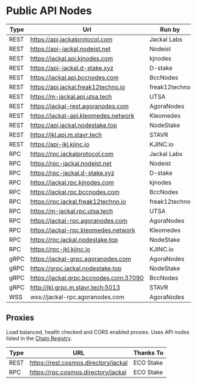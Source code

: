 # Public API Nodes

| Type | Url                                    | Run by        |
|------|----------------------------------------|---------------|
| REST | https://api.jackalprotocol.com         | Jackal Labs   |
| REST | https://api-jackal.nodeist.net         | Nodeist       |
| REST | https://jackal.api.kjnodes.com         | kjnodes       |
| REST | https://api-jackal.d-stake.xyz         | D-stake       |
| REST | https://jackal.api.bccnodes.com        | BccNodes      |
| REST | https://api.jackal.freak12techno.io    | freak12techno |
| REST | https://m-jackal.api.utsa.tech         | UTSA          |
| REST | https://jackal-rest.agoranodes.com     | AgoraNodes    |
| REST | https://jackal-api.kleomedes.network   | Kleomedes     |
| REST | https://api.jackal.nodestake.top       | NodeStake     |
| REST | https://jkl.api.m.stavr.tech           | STAVR         |
| REST | https://api-jkl.kjinc.io               | KJINC.io      |
| RPC  | https://rpc.jackalprotocol.com         | Jackal Labs   |
| RPC  | https://rpc-jackal.nodeist.net         | Nodeist       |
| RPC  | https://rpc-jackal.d-stake.xyz         | D-stake       |
| RPC  | https://jackal.rpc.kjnodes.com         | kjnodes       |
| RPC  | https://jackal.rpc.bccnodes.com        | BccNodes      |
| RPC  | https://rpc.jackal.freak12techno.io    | freak12techno |
| RPC  | https://m-jackal.rpc.utsa.tech         | UTSA          |
| RPC  | https://jackal-rpc.agoranodes.com      | AgoraNodes    |
| RPC  | https://jackal-rpc.kleomedes.network   | Kleomedes     |
| RPC  | https://rpc.jackal.nodestake.top       | NodeStake     |
| RPC  | https://rpc-jkl.kjinc.io               | KJINC.io      |
| gRPC | https://jackal-grpc.agoranodes.com     | AgoraNodes    |
| gRPC | https://grpc.jackal.nodestake.top      | NodeStake     |
| gRPC | https://jackal.grpc.bccnodes.com:37090 | BccNodes      |
| gRPC | http://jkl.grpc.m.stavr.tech:5013      | STAVR         |
| WSS  | wss://jackal-rpc.agoranodes.com        | AgoraNodes    |

## Proxies

Load balanced, health checked and CORS enabled proxies. Uses API nodes listed in the [Chain Registry](https://github.com/cosmos/chain-registry/blob/master/jackal/chain.json#L82).

| Type | URL                                  | Thanks To |
|------|--------------------------------------|-----------|
| REST | https://rest.cosmos.directory/jackal | ECO Stake |
| RPC  | https://rpc.cosmos.directory/jackal  | ECO Stake |
